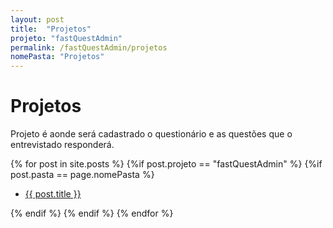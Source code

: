 ```yaml
---
layout: post
title:  "Projetos"
projeto: "fastQuestAdmin"
permalink: /fastQuestAdmin/projetos
nomePasta: "Projetos"
---
```

# Projetos
Projeto é aonde será cadastrado o questionário e as questões que o entrevistado responderá.
<div class="row">    
    {% for post in site.posts %}
        {%if post.projeto == "fastQuestAdmin" %}
            {%if post.pasta == page.nomePasta %}  
            <ul  class="4u 6u$(small)">
                <li>
                    <a href="{{ site.baseurl}}{{ post.url}}">{{ post.title }}</a>  
                </li>
            </ul>
            {% endif %}
        {% endif %}
    {% endfor %}    
</div>  